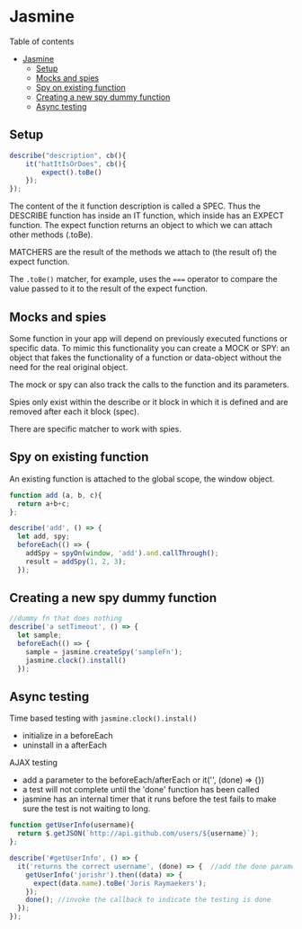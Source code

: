 # Jasmine
Table of contents
- [Jasmine](#jasmine)
  - [Setup](#setup)
  - [Mocks and spies](#mocks-and-spies)
  - [Spy on existing function](#spy-on-existing-function)
  - [Creating a new spy dummy function](#creating-a-new-spy-dummy-function)
  - [Async testing](#async-testing)
## Setup
```js
describe("description", cb(){
	it("hatItIsOrDoes", cb(){
		expect().toBe()
	});	 
});
```
The content of the it function description is called a SPEC. Thus the DESCRIBE function has inside an IT function, which inside has an EXPECT function. The expect function returns an object to which we can attach other methods (.toBe).

MATCHERS are the result of the methods we attach to (the result of) the expect function.

The `.toBe()` matcher, for example, uses the `===` operator to compare the value passed to it to the result of the expect function. 

## Mocks and spies
Some function in your app will depend on previously executed functions or specific data. To mimic this functionality you can create a MOCK or SPY: an object that fakes the functionality of a function or data-object without the need for the real original object.

The mock or spy can also track the calls to the function and its parameters. 

Spies only exist within the describe or it block in which it is defined and are removed after each it block (spec).

There are specific matcher to work with spies.

## Spy on existing function
An existing function is attached to the global scope, the window object.
```js
function add (a, b, c){
  return a+b+c;
};

describe('add', () => {
  let add, spy;
  beforeEach(() => {
    addSpy = spyOn(window, 'add').and.callThrough(); 
    result = addSpy(1, 2, 3);
  });
```
## Creating a new spy dummy function
```js
//dummy fn that does nothing
describe('a setTimeout', () => {
  let sample;
  beforeEach(() => {
    sample = jasmine.createSpy('sampleFn'); 
    jasmine.clock().install()
  });
```
## Async testing
Time based testing with `jasmine.clock().instal()`
- initialize in a beforeEach
- uninstall in a afterEach

AJAX testing
- add a parameter to the beforeEach/afterEach or it('', (done) => {})
- a test will not complete until the 'done' function has been called
- jasmine has an internal timer that it runs before the test fails to make sure the test is not waiting to long. 
```js
function getUserInfo(username){
  return $.getJSON(`http://api.github.com/users/${username}`); 
};

describe('#getUserInfo', () => {
  it('returns the correct username', (done) => {  //add the done parameter
    getUserInfo('jorishr').then((data) => {
      expect(data.name).toBe('Joris Raymaekers');
    });
    done(); //invoke the callback to indicate the testing is done
  });
});
```